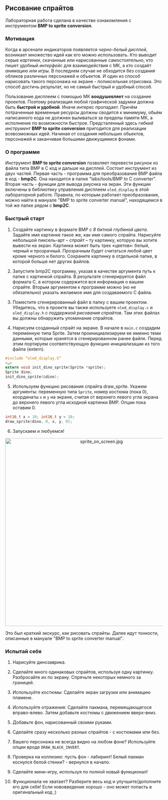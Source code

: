 ## Рисование спрайтов

Лабораторная работа сделана в качестве ознакомления с инструментом **BMP to sprite conversion**.

### Мотивация

Когда в арсенале индикаторов появляется *черно-белый дисплей*, возникает множество идей как его можно использовать. Кто выводит серые *картинки*, скачанные или нарисованные самостоятельно, кто пишет удобный *интерфейс* для взаимодействия с МК, а кто создаёт *анимацию или игры*. В последнем случае не обходится без создания обликов различных персонажей и объектов. И один из способ нарисовать такого персонажа на экране - попиксельная отрисовка. Это способ достичь результат, но не самый быстрый и удобный способ.

Пользование дисплеем с помощью МК **воодушевляет** на создание проектов. Поэтому реализация любой графической задумки должна быть **быстрой и удобной**. Иначе интерес пропадает. Причём потраченные временные ресурсы должны сводится к минимуму, обьём написанного кода не должнен выливаться за пределы памяти МК, а исполнение по возможности быстрое. Предсталенный здесь *гибкий инструмент* **BMP to sprite conversion** пригодится для реализации всевозможных идей. Начиная от создания небольших обьектов, персонажей и заканчивая большими движущимися фонами.

### О программе

Инструмент **BMP to sprite conversion** позволяет перевести рисунок из файла типа BMP в С код и дальше на дисплей. Состоит инструмент из двух частей. Первая часть - программа для преобразования BMP файла в код - **bmp2C**. Она находится в папке "labs/tools/BMP to C converter". Вторая часть - функции для вывода риуснка на экран. Эти функции включены в библиотеку управления дисплеем `oled_display` в этой лабораторной работе. Правила, по которым работает преобразование, можно найти в мануале "BMP to sprite converter manual", находящемся в той же папке рядом с **bmp2C**.

### Быстрый старт
1. Создайте картинку в формате BMP с *8 битной глубиной цвета*. Задайте имя картинке такое же, как имя самого спрайта. Нарисуйте небольшой пиксель-арт – *спрайт* – ту картинку, которую вы хотите вывести на экран. Картинка может быть трех «цветов»: белый, черный и прозрачный. Прозрачным будет считаться любой цвет кроме черного и белого. Сохраните картинку в отдельной папке, в которой больше нет других файлов.

2. Запустите bmp2C программу, указав в качестве аргумента путь к папке с картинкой спрайта. В результате сгенерируется файл формата С, в котором содержится вся информация о вашем спрайте. Вторым аргументом к программе можно (но не обязательно) указать желаемое имя для создаваемого С файла. 
3. Поместите сгенерированный файл в папку с вашим проектом. Убедитесь, что в проекте вы также используете `oled_display.c` и `oled_display.h` *с поддержкой рисования спрайтов*. Там этих файлах вы должны обнаружить упоминание спрайтов.

4.	Нарисуем созданный спрайт на экране. В начале в `main.c` создадим переменную типа Sprite. Затем проинициализируем ее именно теми данными, которые хранятся в сгенерированном ранее файле. Перед этим портируем соответствующую функцию инициализации из того файла (extern). 
```C
#include “oled_display.h”
<…>
extern void init_dino_sprite(Sprite *sprite);
Sprite dino;
init_dino_sprite(&dino);
```

5.	Используем функцию рисования спрайта draw_sprite. Укажем аргументы: переменную типа `Sprite`, номер костюма (пока 0), координаты `x` и `y` на экране, считая от верхнего левого угла экрана до верхнего левого угла исходной картинки BMP. Опции пока оставим 0. 
```C
int16_t x = 10; int16_t y = 10;
draw_sprite(dino, 0, x, y, 0);
```

6.	Запускаем и любуемся!

<p align="center">
  <img width="600" src="https://github.com/Levitsky-Ilya/stm32f0_ARM/blob/master/docs/images/sprite_on_screen.jpg" alt="sprite_on_screen.jpg"/>
</p>

Это был краткий экскурс, как рисовать спрайты. Далее идут тонкости, описанные в мануале "BMP to sprite converter manual".

### Испытай себя

1. Нарисуйте динозаврика.

2. Сделайте много одинаковых спрайтов, используя одну картинку. Разбросайте их по экрану. Спрячьте некоторых немного за границей.

3. Используйте костюмы: Сделайте экран загрузки или анимацию пламени.

4. Используйте отражения: Сделайте пакмана, перемещающегося вправо-влево. Затем добавьте костюмы с движением вверх-вниз.

5. Добавьте фон, нарисованный своими руками.

6. Сделайте сразу несколько разных спрайтов - с костюмами или без.

7. Вашего персонажа не всегда видно на любом фоне? Используйте опции вроде `DRAW_BLACK_INVERT`.

8. Проверка на коллизию: пусть фон - лабиринт! Белый пакман коснулся белой стенки? - вернулся в начало.

9. Сделайте мини-игру, используя по полной новый функционал!

10. Функционала не хватает? Разберите весь код и улучшите/дополните его для себя! Если нововведение хорошо - оно может попасть в оригинальный код ;)
